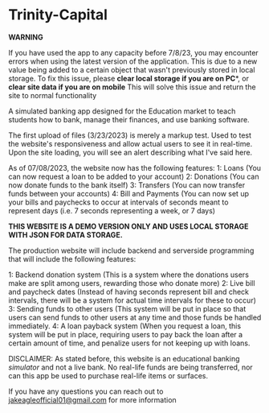 # Trinity-Capital

**WARNING**

If you have used the app to any capacity before 7/8/23, you may encounter errors when using the latest version of the application. This is due to a new value being added to a certain object that wasn't previously stored in local storage. To fix this issue, please **clear local storage if you are on PC***, or **clear site data if you are on mobile** This will solve this issue and return the site to normal functionality 

A simulated banking app designed for the Education market to teach students how to bank, manage their finances, and use banking software.

The first upload of files (3/23/2023) is merely a markup test. Used to test the website's responsiveness and allow actual users to see it in real-time. Upon the site loading, you will see an alert describing what I've said here. 

As of 07/08/2023, the website now has the following features:
1: Loans (You can now request a loan to be added to your account)
2: Donations (You can now donate funds to the bank itself)
3: Transfers (You can now transfer funds between your accounts)
4: Bill and Payments (You can now set up your bills and paychecks to occur at intervals of seconds meant to represent days (i.e. 7 seconds representing a week, or 7 days) 

**THIS WEBSITE IS A DEMO VERSION ONLY AND USES LOCAL STORAGE WITH JSON FOR DATA STORAGE.** 

The production website will include backend and serverside programming that will include the following features: 

1: Backend donation system (This is a system where the donations users make are split among users, rewarding those who donate more) 
2: Live bill and paycheck dates (Instead of having seconds represent bill and check intervals, there will be a system for actual time intervals for these to occur) 
3: Sending funds to other users (This system will be put in place so that users can send funds to other users at any time and those funds be handled immediately. 
4: A loan payback system (When you request a loan, this system will be put in place, requiring users to pay back the loan after a certain amount of time, and penalize users for not keeping up with loans. 

DISCLAIMER: As stated before, this website is an educational banking *simulator* and not a live bank. No real-life funds are being transferred, nor can this app be used to purchase real-life items or surfaces. 

If you have any questions you can reach out to jakeagleofficial01@gmail.com for more information

